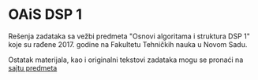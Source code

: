 # OAiS DSP 1

Rešenja zadataka sa vežbi predmeta "Osnovi algoritama i struktura DSP 1" koje su rađene 2017. godine na Fakultetu Tehničkih nauka u Novom Sadu. 

Ostatak materijala, kao i originalni tekstovi zadataka mogu se pronaći na [sajtu predmeta](http://www.rt-rk.uns.ac.rs/predmeti/ra%C4%8Dunarstvo-i-automatika-%E2%80%93-e2/oais-dsp-1-osnovi-algoritama-i-struktura-dsp-1)
